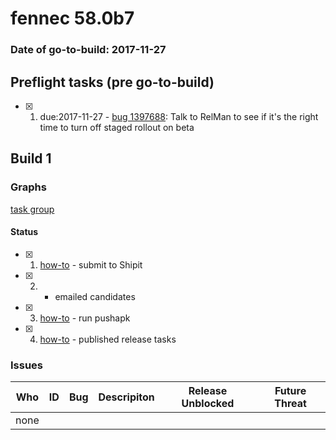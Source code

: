 # fennec 58.0b7

### Date of go-to-build: 2017-11-27

## Preflight tasks (pre go-to-build)
- [x] 1. due:2017-11-27 - [bug 1397688](http://bugzilla/1397688): Talk to RelMan to see if it's the right time to turn off staged rollout on beta

## Build 1  

### Graphs
[task group](https://tools.taskcluster.net/push-inspector/#/bCjqQYoZQPW2B_ere53kTg)


#### Status
- [x] 1.  [how-to](https://wiki.mozilla.org/Release:Release_Automation_on_Mercurial:Starting_a_Release#Submit_to_Ship_It)  - submit to Shipit
- [x] 2.  - emailed candidates
- [x] 3.  [how-to](https://github.com/mozilla/releasewarrior/blob/master/how-tos/fennec-temp-relpro.md#run-pushapk-manually)  - run pushapk
- [x] 4.  [how-to](https://wiki.mozilla.org/Release:Release_Automation_on_Mercurial:Updates_through_Shipping#Post-release_tasks)  - published release tasks

### Issues
| Who                 | ID               | Bug                                                                 | Descripiton                | Release Unblocked       | Future Threat                |
| ------------------- | ---------------- | ------------------------------------------------------------------- | -------------------------- | ----------------------- | ---------------------------- |
| none | | | | | |

